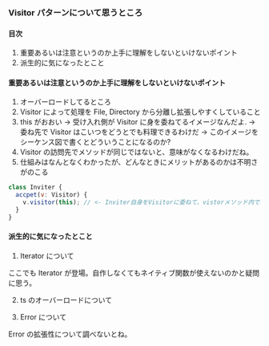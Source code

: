 ### Visitor パターンについて思うところ

#### 目次

1. 重要あるいは注意というのか上手に理解をしないといけないポイント
2. 派生的に気になったとこと

#### 重要あるいは注意というのか上手に理解をしないといけないポイント

1. オーバーロードしてるところ
2. Visitor によって処理を File, Directory から分離し拡張しやすくしていること
3. this がおおい
   -> 受け入れ側が Visitor に身を委ねてるイメージなんだよ.
   -> 委ね先で Visitor はこいつをどうとでも料理できるわけだ
   -> このイメージをシーケンス図で書くとどういうことになるのか?
4. Visitor の訪問先でメソッドが同じではないと、意味がなくなるわけだね。
5. 仕組みはなんとなくわかったが、どんなときにメリットがあるのかは不明さがのこる

```javascript
class Inviter {
  accpet(v: Visitor) {
    v.visitor(this); // <- Inviter自身をVisitorに委ねて、vistorメソッド内で料理される
  }
}
```

#### 派生的に気になったとこと

1. Iterator について

ここでも Iterator が登場。自作しなくてもネイティブ関数が使えないのかと疑問に思う。

2. ts のオーバーロードについて

3. Error について

Error の拡張性について調べないとね。
